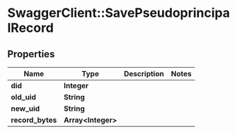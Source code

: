 # SwaggerClient::SavePseudoprincipalRecord

## Properties
Name | Type | Description | Notes
------------ | ------------- | ------------- | -------------
**did** | **Integer** |  | 
**old_uid** | **String** |  | 
**new_uid** | **String** |  | 
**record_bytes** | **Array&lt;Integer&gt;** |  | 

